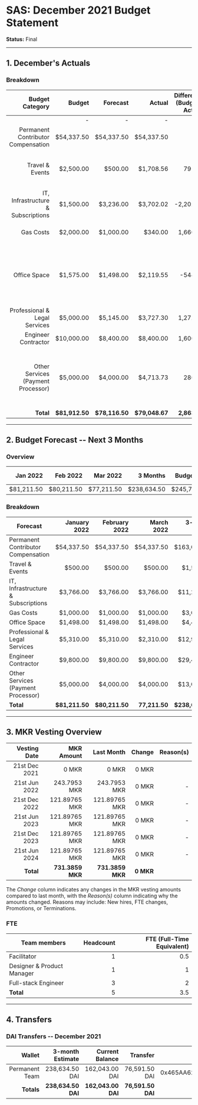 # SAS: December 2021 Budget Statement

**Status:** Final

---
## 1. December's Actuals

### Breakdown

| Budget Category                          | Budget       | Forecast      | Actual       |Difference (Budget - Actual)|Difference (Forecast - Actual)| Payments | Comment     |
|-----------------------------------------:|-------------:|--------------:|-------------:|---------------------------:|-----------------------------:|---------:|--------------:|
|                                          |             -|              -|             -|                           -|                             -|$79,166.50|              -|
| Permanent Contributor Compensation       |    $54,337.50|     $54,337.50|    $54,337.50|                           0|                             0|         -|               |  
| Travel & Events                          |     $2,500.00|        $500.00|     $1,708.56|                      791.44|                     -1,208.56|     -|Already made some bookings for an upcoming CU offsite|
| IT, Infrastructure & Subscriptions       |     $1,500.00|      $3,236.00|     $3,702.02|                   -2,202.02|                       -466.02|     -|Bought a few annual subscriptions for Tools|
| Gas Costs                                |     $2,000.00|      $1,000.00|       $340.00|                    1,660.00|                        660.00|     -|Less Transactions than planned|
| Office Space                             |     $1,575.00|      $1,498.00|     $2,119.55|                     -544.55|                       -621.55|     -|Some onetime costs (desks, contract changes in the month of operating CU)|
| Professional & Legal Services            |     $5,000.00|      $5,145.00|     $3,727.30|                    1,272.70|                      1,417.70|     -|Some of the work is delayed|
| Engineer Contractor                      |    $10,000.00|      $8,400.00|     $8,400.00|                    1,600.00|                             0|     -|
| Other Services (Payment Processor)       |     $5,000.00|      $4,000.00|     $4,713.73|                      286.27|                       -713.73|     -|Created multiple invoices to payment processor (some cost is variable per invoice)|
| **Total**                                |**$81,912.50**| **$78,116.50**|**$79,048.67**|                **2,863.83**|                   **-932.17**|**$79,166.50**|           -|

---

## 2. Budget Forecast -- Next 3 Months

### Overview

|  Jan 2022  |  Feb 2022  |  Mar 2022  |  3 Months  | Budget Cap | Total Budget Cap |
| ----------:| ----------:| ----------:| ----------:| ----------:| ----------------:|
|  $81,211.50|  $80,211.50|  $77,211.50| $238,634.50| $245,737.50|       $282,598.13|

### Breakdown

| Forecast                            | January 2022 | February 2022 |  March 2022 | 3-month Total |   Budget Cap  |
|-------------------------------------|-------------:|--------------:|------------:|--------------:|--------------:|
| Permanent Contributor Compensation  |    $54,337.50|     $54,337.50|   $54,337.50|    $163,012.50|    $163,012.50|
| Travel & Events                     |       $500.00|        $500.00|      $500.00|      $1,500.00|      $7,500.00|
| IT, Infrastructure & Subscriptions  |     $3,766.00|      $3,766.00|    $3,766.00|     $11,298.00|      $4,500.00|
| Gas Costs                           |     $1,000.00|      $1,000.00|    $1,000.00|      $3,000.00|      $6,000.00|
| Office Space                        |     $1,498.00|      $1,498.00|    $1,498.00|      $4,494.00|      $4,725.00|
| Professional & Legal Services       |     $5,310.00|      $5,310.00|    $2,310.00|     $12,930.00|     $15,000.00|
| Engineer Contractor                 |     $9,800.00|      $9,800.00|    $9,800.00|     $29,400.00|     $30,000.00|
| Other Services (Payment Processor)  |     $5,000.00|      $4,000.00|    $4,000.00|     $13,000.00|     $15,000.00|
| **Total**                           |**$81,211.50**| **$80,211.50**|**77,211.50**|**$238,634.50**|**$245,737.50**|


---

## 3. MKR Vesting Overview


|  Vesting Date         |       MKR Amount |    Last Month  |  Change |      Reason(s) |
|----------------------:|-----------------:|---------------:|--------:|---------------:|
|  21st Dec 2021        |       0 MKR      |          0 MKR |   0 MKR |                |
|  21st Jun 2022        |     243.7953 MKR |   243.7953 MKR |   0 MKR |              - |
|  21st Dec 2022        |    121.89765 MKR |  121.89765 MKR |   0 MKR |              - |
|  21st Jun 2023        |    121.89765 MKR |  121.89765 MKR |   0 MKR |              - |
|  21st Dec 2023        |    121.89765 MKR |  121.89765 MKR |   0 MKR |              - |
|  21st Jun 2024        |    121.89765 MKR |  121.89765 MKR |   0 MKR |              - |
|  **Total**            | **731.3859 MKR** |**731.3859 MKR**|**0 MKR**|                |

The *Change* column indicates any changes in the MKR vesting amounts compared to last month, with the *Reason(s)* column indicating why the amounts changed. Reasons may include: New hires, FTE changes, Promotions, or Terminations.

### FTE

| Team members              |Headcount|FTE (Full-Time Equivalent)|
|---------------------------|--------:|-------------------------:|
| Facilitator               |1        |0.5                       |
| Designer & Product Manager|1        |1                         |
| Full-stack Engineer       |3        |2                         |
| **Total**                 |5        |3.5                       |

---

## 4. Transfers

### DAI Transfers -- December 2021

|           Wallet|  3-month Estimate|   Current Balance|          Transfer|                         Multi-sig Address|
|----------------:|-----------------:|-----------------:|-----------------:|-----------------------------------------:|
|   Permanent Team|    238,634.50 DAI|    162,043.00 DAI|     76,591.50 DAI|0x465AA62a82E220B331f5ECcA697c20E89554B298|
|       **Totals**|**238,634.50 DAI**|**162,043.00 DAI**| **76,591.50 DAI**|                                          |
